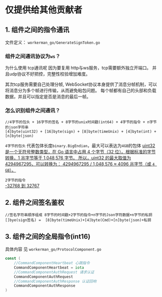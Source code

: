 # 仅提供给其他贡献者


## 1. 组件之间的指令通讯

文件定义： `workerman_go/GenerateSignToken.go`

### 组件之间通讯协议为`ws`？

为什么使用 tcp通讯呢 因为要复用 http与ws服务，tcp需要额外独立开端口。
并且udp协议不好把控，完整性校验增加难度。

其次tcp服务需要自己处理分帧,
WebSocket协议本身提供了消息分帧机制，可以将消息分为多个帧进行传输，从而避免粘包问题。
每个帧都有自己的头部和负载数据，并且可以指定是否是消息的最后一帧。

### 怎么识别组件之间通讯？

```
//4字节的包头 + 16字节的签名 + 8字节的unix时间戳(int64) + 4字节的指令 + n字节的json字符串
[4]byte(uint32) + [16]byte(sign) + [8]byte(timeUnix) + [4]byte(int) + [n]byte(json)
```

`4字节的包头` 代表包体长度`binary.BigEndian`，最大可以表达为`4GB`的包体
<u>uint32 是一个无符号整数类型，在 Go 语言中占用 4 个字节（32 位）。根据标准的字节转换，1 兆字节等于 1,048,576 字节。
所以，uint32 的最大取值为 4294967295，可以转换为： 4294967295 / 1,048,576 ≈ 4096 兆字节（或 `4 GB`）。
</u>

`2字节的指令`  
<u>
-32768 到 32767
</u>

## 2. 组件之间签名鉴权

```
//签名字符串顺序组成 8字节的时间戳+2字节的指令+n字节的Json字符数据+n字节的私钥
[]bye(sign签名) =  [8]byte(timeUnix)+[4]byte(Cmd)+[n]byte(json)+私钥
```


## 3. 组件之间的全局指令(int16)

具体内容 见 `workerman_go/ProtocolComponent.go` 

```go
const (
	//CommandComponentHeartbeat 心跳指令
	CommandComponentHeartbeat = iota
	//CommandComponentAuthRequest 请求认证
	CommandComponentAuthRequest
	//CommandComponentAuthResponse 认证回响
	CommandComponentAuthResponse
)
```